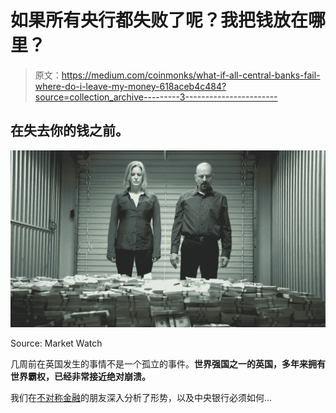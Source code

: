 # 如果所有央行都失败了呢？我把钱放在哪里？

> 原文：<https://medium.com/coinmonks/what-if-all-central-banks-fail-where-do-i-leave-my-money-618aceb4c484?source=collection_archive---------3----------------------->

## 在失去你的钱之前。

![](img/36049dda5be8499efd935da2e45c48b9.png)

Source: Market Watch

几周前在英国发生的事情不是一个孤立的事件。**世界强国之一的英国，多年来拥有世界霸权，已经非常接近绝对崩溃。**

我们在[不对称金融](https://www.asymmetricfinance.co/p/20221002?r=nnwq6&utm_campaign=post&utm_medium=web)的朋友深入分析了形势，以及中央银行必须如何…